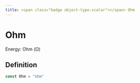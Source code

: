 ```yaml
---
title: <span class="badge object-type-scalar"></span> Ohm
---
```

# <span class="badge object-type-scalar"></span> Ohm

Energy: Ohm (Ω)

## Definition

```go
const Ohm = "ohm"
```
